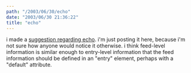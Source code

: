 ```yaml
---
path: "/2003/06/30/echo" 
date: "2003/06/30 21:36:22" 
title: "echo" 
---
```

i made a <a href="http://www.intertwingly.net/wiki/pie/EchoExample">suggestion regarding echo</a>. i'm just posting it here, because i'm not sure how anyone would notice it otherwise. i think feed-level information is similar enough to entry-level information that the feed information should be defined in an "entry" element, perhaps with a "default" attribute.